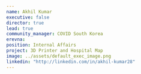 ```yaml
---
name: Akhil Kumar
executive: false
director: true
lead: true
community_manager: COVID South Korea
erevna:  
position: Internal Affairs
project: 3D Printer and Hospital Map
image: ../assets/default_exec_image.png
linkedin: "http://linkedin.com/in/akhil-kumar28"
---
```

